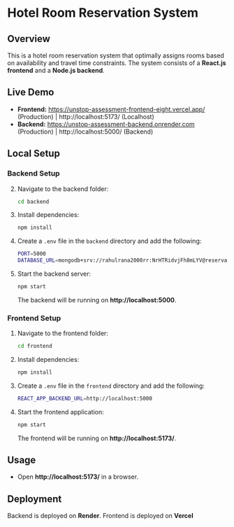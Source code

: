 # Hotel Room Reservation System

## Overview
This is a hotel room reservation system that optimally assigns rooms based on availability and travel time constraints. The system consists of a **React.js frontend** and a **Node.js backend**.

## Live Demo
- **Frontend:** https://unstop-assessment-frontend-eight.vercel.app/ (Production) |  http://localhost:5173/ (Localhost)
- **Backend:** https://unstop-assessment-backend.onrender.com (Production) | http://localhost:5000/ (Backend)

## Local Setup

### Backend Setup
2. Navigate to the backend folder:
   ```sh
   cd backend
   ```
3. Install dependencies:
   ```sh
   npm install
   ```
4. Create a `.env` file in the `backend` directory and add the following:
   ```sh
   PORT=5000
   DATABASE_URL=mongodb+srv://rahulrana2000rr:NrHTRidvjFh8mLYV@reservations.2kqff.mongodb.net/ (I know it should not ne here.)
   ```
5. Start the backend server:
   ```sh
   npm start
   ```
   The backend will be running on **http://localhost:5000**.

### Frontend Setup
1. Navigate to the frontend folder:
   ```sh
   cd frontend
   ```
2. Install dependencies:
   ```sh
   npm install
   ```
3. Create a `.env` file in the `frontend` directory and add the following:
   ```sh
   REACT_APP_BACKEND_URL=http://localhost:5000
   ```
4. Start the frontend application:
   ```sh
   npm start
   ```
   The frontend will be running on **http://localhost:5173/**.

## Usage
- Open **http://localhost:5173/** in a browser.

## Deployment
Backend is deployed on **Render**.
Frontend is deployed on **Vercel**
